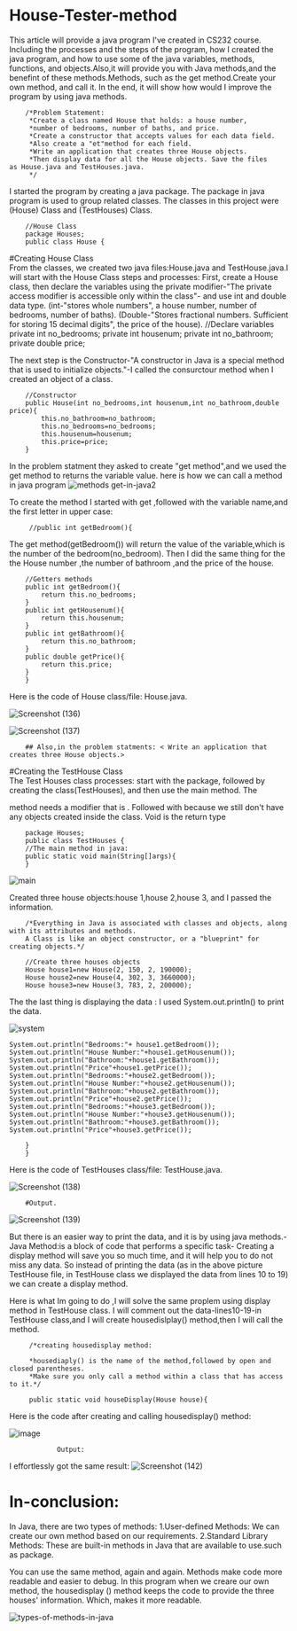 # House-Tester-method

This article will provide a java program I've created in  CS232 course. Including the processes and the steps of the program, how I created the java program, and how to use some of the java variables, methods, functions, and objects.Also,it will provide you with Java methods,and the benefint of these methods.Methods, such as the get method.Create your own method, and call it. In the end, it will show how would I improve the program by using java methods. 
                
        /*Problem Statement:
         *Create a class named House that holds: a house number,
         *number of bedrooms, number of baths, and price.
         *Create a constructor that accepts values for each data field. 
         *Also create a "et"method for each field. 
         *Write an application that creates three House objects.
         *Then display data for all the House objects. Save the files as House.java and TestHouses.java.
         */

    
I started the program by creating a java package. The package in java program is used to group related classes. The classes in this project were (House) Class and (TestHouses) Class.   

        //House Class
        package Houses; 
        public class House {

#Creating House Class       
From the classes, we created two java files:House.java and TestHouse.java.I will start with the House Class steps and processes: First, create a House class, then declare the variables using the private modifier-"The private access modifier is accessible only within the class"- and use int and double data type. (int-"stores whole numbers", a house number, number of bedrooms, number of baths). (Double-"Stores fractional numbers. Sufficient for storing 15 decimal digits", the price of the house).
        //Declare variables
        private int no_bedrooms;
        private int housenum;
        private int no_bathroom;
        private double price;


The next step is the Constructor-"A constructor in Java is a special method that is used to initialize objects."-I called the consurctour method when I created an object of a class.

        //Constructor
        public House(int no_bedrooms,int housenum,int no_bathroom,double price){
            this.no_bathroom=no_bathroom;
            this.no_bedrooms=no_bedrooms;
            this.housenum=housenum;
            this.price=price;
        }

In the problem statment they asked to create "get method",and we used the get method to returns the variable value.
        here is how we can call a method in java program
![methods get-in-java2](https://user-images.githubusercontent.com/126033476/221368432-5d0dfcda-788a-405d-b1a3-3e0850dbf41e.png)

<Here is what I did>
To create the method I started with get ,followed with the variable name,and the first letter in upper case:

         //public int getBedroom(){
The get method(getBedroom()) will return the value of the variable,which is the number of the bedroom(no_bedroom).
Then I did the same thing for the the House number ,the number of bathroom ,and the price of the house.    
        
        
        //Getters methods
        public int getBedroom(){
            return this.no_bedrooms;
        }
        public int getHousenum(){
            return this.housenum;
        }
        public int getBathroom(){
            return this.no_bathroom;
        }
        public double getPrice(){
            return this.price;
        }
        }


Here is the code of House class/file: House.java.

![Screenshot (136)](https://user-images.githubusercontent.com/126033476/221367055-7b9f2dbb-c545-4d45-96c0-1e1f3cbd47bb.png)

![Screenshot (137)](https://user-images.githubusercontent.com/126033476/221367063-9babf361-70fc-4d44-9fe3-c7616aac7dc4.png)
        
       

        ## Also,in the problem statments: < Write an application that creates three House objects.>
        
#Creating the TestHouse Class      
The Test Houses class processes: start with the package, followed by creating the class(TestHouses), and then use the main method.
The <main>method needs a modifier that is <public>.
Followed with <static> because we still don't have any objects created inside the class. Void is the return type  

        package Houses;
        public class TestHouses {
        //The main method in java: 
        public static void main(String[]args){
        }
        
![main](https://user-images.githubusercontent.com/126033476/221374513-f59faf59-f0d4-4ec6-85f7-2d6dfcb6a52d.jpg)

Created three house objects:house 1,house 2,house 3, and I passed the information.

        /*Everything in Java is associated with classes and objects, along with its attributes and methods. 
        A Class is like an object constructor, or a "blueprint" for creating objects.*/

        //Create three houses objects
        House house1=new House(2, 150, 2, 190000);
        House house2=new House(4, 302, 3, 3660000);
        House house3=new House(3, 783, 2, 200000);

The the last thing is displaying the data :
I used System.out.println() to print the data.

![system](https://user-images.githubusercontent.com/126033476/221377249-5ad890d2-d0ed-408b-8c95-87821bb6530c.png)


        
    System.out.println("Bedrooms:"+ house1.getBedroom());
    System.out.println("House Number:"+house1.getHousenum());
    System.out.println("Bathroom:"+house1.getBathroom());
    System.out.println("Price"+house1.getPrice());
    System.out.println("Bedrooms:"+house2.getBedroom());
    System.out.println("House Number:"+house2.getHousenum());
    System.out.println("Bathroom:"+house2.getBathroom());
    System.out.println("Price"+house2.getPrice());
    System.out.println("Bedrooms:"+house3.getBedroom());
    System.out.println("House Number:"+house3.getHousenum());
    System.out.println("Bathroom:"+house3.getBathroom());
    System.out.println("Price"+house3.getPrice());
    
        }
        }
        
        
Here is the code of TestHouses class/file: TestHouse.java.

![Screenshot (138)](https://user-images.githubusercontent.com/126033476/221377035-3f7b8f4d-c37e-4d2e-8e30-389d85a25ea4.png)

        #Output.
        
![Screenshot (139)](https://user-images.githubusercontent.com/126033476/221377425-38f01308-1520-4c2a-b1dd-aa386e0bfa9b.png)


But there is an easier way to print the data, and it is by using java methods.-Java Method:is a block of code that performs a specific task-
Creating a display method will save you so much time, and it will help you  to do not miss any data.
So instead of printing the data (as in the above picture TestHouse file, in TestHouse class we displayed the data from lines 10 to 19) we can create a display method.
        
        
Here is what Im going to do ,I will solve the same proplem using display method in TestHouse class.
I will comment out the data-lines10-19-in TestHouse class,and I will create housedislplay() method,then I will call the method.
        
         /*creating housedisplay method:
         
         *housediaply() is the name of the method,followed by open and closed parentheses.
         *Make sure you only call a method within a class that has access to it.*/
         
         public static void houseDisplay(House house){

        
Here is the code after creating and calling housedisplay() method:
                
![image](https://user-images.githubusercontent.com/126033476/221422046-826fd938-b014-4651-a6c5-015b11f7f15a.png)


                Output:
                
I effortlessly got the same result:
![Screenshot (142)](https://user-images.githubusercontent.com/126033476/221422492-3f714d9d-ba87-4dc9-af08-2d69312741ba.png)


# In-conclusion:
               
In Java, there are two types of methods:
1.User-defined Methods: We can create our own method based on our requirements.
2.Standard Library Methods: These are built-in methods in Java that are available to use.such as package.

You can use the same method, again and again. Methods make code more readable and easier to debug. In this program when we creare our own method, the housedisplay () method keeps the code to provide the three houses' information. Which, makes it more readable.

![types-of-methods-in-java](https://user-images.githubusercontent.com/126033476/221430327-f9047c14-827c-491b-9991-aaeaf5d750c8.jpg)












